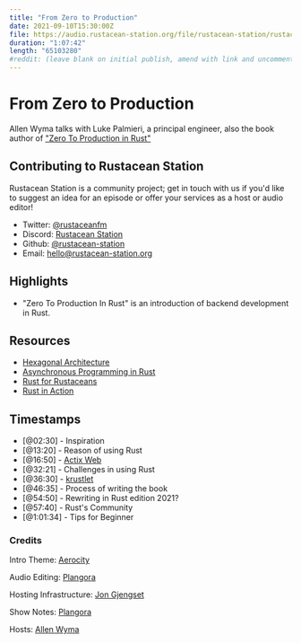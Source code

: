 ```yaml
---
title: "From Zero to Production"
date: 2021-09-10T15:30:00Z
file: https://audio.rustacean-station.org/file/rustacean-station/rustacean-station-e036-luca-palmieri.mp3
duration: "1:07:42"
length: "65103280"
#reddit: (leave blank on initial publish, amend with link and uncomment this line after Reddit thread has been posted)
---
```

#  From Zero to Production  

Allen Wyma talks with Luke Palmieri, a principal engineer, also the book author of ["Zero To Production in Rust"](https://www.zero2prod.com/index.html)

## Contributing to Rustacean Station

Rustacean Station is a community project; get in touch with us if you'd like to suggest an idea for an episode or offer your services as a host or audio editor!

- Twitter: [@rustaceanfm](https://twitter.com/rustaceanfm)
- Discord: [Rustacean Station](https://discord.gg/cHc3Gyc)
- Github: [@rustacean-station](https://github.com/rustacean-station/)
- Email: [hello@rustacean-station.org](mailto:hello@rustacean-station.org)

## Highlights

- "Zero To Production In Rust" is an introduction of backend development in Rust. 

## Resources 
- [Hexagonal Architecture](https://en.wikipedia.org/wiki/Hexagonal_architecture_(software))
- [Asynchronous Programming in Rust](https://rust-lang.github.io/async-book/08_ecosystem/00_chapter.html)
- [Rust for Rustaceans](https://nostarch.com/rust-rustaceans)
- [Rust in Action](https://www.manning.com/books/rust-in-action)

## Timestamps 
- [@02:30] - Inspiration
- [@13:20] - Reason of using Rust 
- [@16:50] - [Actix Web](https://github.com/actix/actix-web)
- [@32:21] - Challenges in using Rust 
- [@36:30] - [krustlet](https://krustlet.dev/)
- [@46:35] - Process of writing the book 
- [@54:50] - Rewriting in Rust edition 2021?
- [@57:40] - Rust's Community 
- [@1:01:34] - Tips for Beginner 

### Credits

Intro Theme: [Aerocity](https://twitter.com/AerocityMusic)

Audio Editing: [Plangora](https://twitter.com/plangora)

Hosting Infrastructure: [Jon Gjengset](https://twitter.com/jonhoo/)

Show Notes: [Plangora](https://twitter.com/plangora)

Hosts: [Allen Wyma](https://twitter.com/allenwyma)